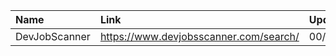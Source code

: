 | Name          | Link                                   | Updated    |
| :------------ | :------------------------------------- | :--------- |
| DevJobScanner | https://www.devjobsscanner.com/search/ | 00/00/0000 |
